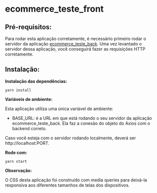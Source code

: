 # ecommerce_teste_front

## Pré-requisitos:

Para rodar esta aplicação corretamente, é necessário primeiro rodar o servidor da aplicação [ecommerce_teste_back](https://github.com/bmgbianca/ecommerce_teste_back/). Uma vez levantado o servidor dessa aplicação, você conseguirá fazer as requisições HTTP corretamente.

## Instalação:

**Instalação das dependências:**
 ```
yarn install
```
**Variáveis de ambiente:**

Esta aplicação utiliza uma única variável de ambiente: 

 - BASE_URL: é a URL em que está rodando o seu servidor da aplicação ecommerce_teste_back. Ela faz a conexão do objeto do Axios com o backend correto.
 
 Caso você esteja com o servidor rodando localmente, deverá ser http://localhost:PORT.
 
 **Rode com:**
 ```
yarn start 
```

**Observação:**

O CSS desta aplicação foi construído com media queries para deixá-la responsiva aos diferentes tamanhos de telas dos dispositivos.
